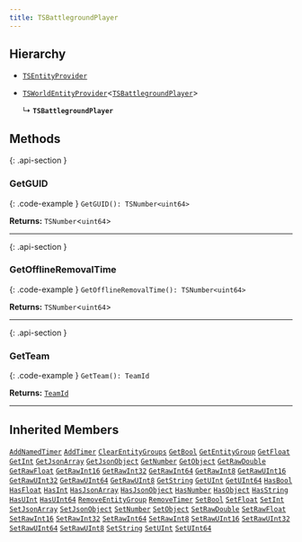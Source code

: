 ```yaml
---
title: TSBattlegroundPlayer
---
```



## Hierarchy

- [`TSEntityProvider`](TSEntityProvider)

- [`TSWorldEntityProvider`](TSWorldEntityProvider)<[`TSBattlegroundPlayer`](TSBattlegroundPlayer)\>

  ↳ **`TSBattlegroundPlayer`**

## Methods

{: .api-section }
### GetGUID

{: .code-example }
`GetGUID(): TSNumber<uint64>`

**Returns:** 
`TSNumber`<`uint64`\>

___

{: .api-section }
### GetOfflineRemovalTime

{: .code-example }
`GetOfflineRemovalTime(): TSNumber<uint64>`

**Returns:** 
`TSNumber`<`uint64`\>

___

{: .api-section }
### GetTeam

{: .code-example }
`GetTeam(): TeamId`

**Returns:** 
[`TeamId`](../enums/TeamId)

___

## Inherited Members
[`AddNamedTimer`](./TSWorldEntityProvider#addnamedtimer) [`AddTimer`](./TSWorldEntityProvider#addtimer) [`ClearEntityGroups`](./TSWorldEntityProvider#clearentitygroups) [`GetBool`](./TSEntityProvider#getbool) [`GetEntityGroup`](./TSWorldEntityProvider#getentitygroup) [`GetFloat`](./TSEntityProvider#getfloat) [`GetInt`](./TSEntityProvider#getint) [`GetJsonArray`](./TSEntityProvider#getjsonarray) [`GetJsonObject`](./TSEntityProvider#getjsonobject) [`GetNumber`](./TSEntityProvider#getnumber) [`GetObject`](./TSEntityProvider#getobject) [`GetRawDouble`](./TSEntityProvider#getrawdouble) [`GetRawFloat`](./TSEntityProvider#getrawfloat) [`GetRawInt16`](./TSEntityProvider#getrawint16) [`GetRawInt32`](./TSEntityProvider#getrawint32) [`GetRawInt64`](./TSEntityProvider#getrawint64) [`GetRawInt8`](./TSEntityProvider#getrawint8) [`GetRawUInt16`](./TSEntityProvider#getrawuint16) [`GetRawUInt32`](./TSEntityProvider#getrawuint32) [`GetRawUInt64`](./TSEntityProvider#getrawuint64) [`GetRawUInt8`](./TSEntityProvider#getrawuint8) [`GetString`](./TSEntityProvider#getstring) [`GetUInt`](./TSEntityProvider#getuint) [`GetUInt64`](./TSEntityProvider#getuint64) [`HasBool`](./TSEntityProvider#hasbool) [`HasFloat`](./TSEntityProvider#hasfloat) [`HasInt`](./TSEntityProvider#hasint) [`HasJsonArray`](./TSEntityProvider#hasjsonarray) [`HasJsonObject`](./TSEntityProvider#hasjsonobject) [`HasNumber`](./TSEntityProvider#hasnumber) [`HasObject`](./TSEntityProvider#hasobject) [`HasString`](./TSEntityProvider#hasstring) [`HasUInt`](./TSEntityProvider#hasuint) [`HasUInt64`](./TSEntityProvider#hasuint64) [`RemoveEntityGroup`](./TSWorldEntityProvider#removeentitygroup) [`RemoveTimer`](./TSWorldEntityProvider#removetimer) [`SetBool`](./TSEntityProvider#setbool) [`SetFloat`](./TSEntityProvider#setfloat) [`SetInt`](./TSEntityProvider#setint) [`SetJsonArray`](./TSEntityProvider#setjsonarray) [`SetJsonObject`](./TSEntityProvider#setjsonobject) [`SetNumber`](./TSEntityProvider#setnumber) [`SetObject`](./TSEntityProvider#setobject) [`SetRawDouble`](./TSEntityProvider#setrawdouble) [`SetRawFloat`](./TSEntityProvider#setrawfloat) [`SetRawInt16`](./TSEntityProvider#setrawint16) [`SetRawInt32`](./TSEntityProvider#setrawint32) [`SetRawInt64`](./TSEntityProvider#setrawint64) [`SetRawInt8`](./TSEntityProvider#setrawint8) [`SetRawUInt16`](./TSEntityProvider#setrawuint16) [`SetRawUInt32`](./TSEntityProvider#setrawuint32) [`SetRawUInt64`](./TSEntityProvider#setrawuint64) [`SetRawUInt8`](./TSEntityProvider#setrawuint8) [`SetString`](./TSEntityProvider#setstring) [`SetUInt`](./TSEntityProvider#setuint) [`SetUInt64`](./TSEntityProvider#setuint64)
